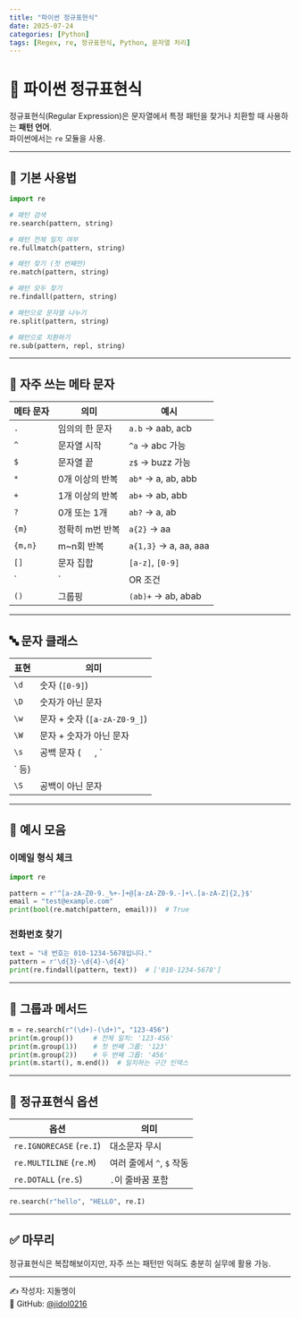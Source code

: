 ```yaml
---
title: "파이썬 정규표현식"
date: 2025-07-24
categories: [Python]
tags: [Regex, re, 정규표현식, Python, 문자열 처리]
---
```


# 🧩 파이썬 정규표현식

정규표현식(Regular Expression)은 문자열에서 특정 패턴을 찾거나 치환할 때 사용하는 **패턴 언어**.  
파이썬에서는 `re` 모듈을 사용.

---

## 🔧 기본 사용법

```python
import re

# 패턴 검색
re.search(pattern, string)

# 패턴 전체 일치 여부
re.fullmatch(pattern, string)

# 패턴 찾기 (첫 번째만)
re.match(pattern, string)

# 패턴 모두 찾기
re.findall(pattern, string)

# 패턴으로 문자열 나누기
re.split(pattern, string)

# 패턴으로 치환하기
re.sub(pattern, repl, string)
```

---

## 📘 자주 쓰는 메타 문자

| 메타 문자 | 의미                         | 예시              |
|-----------|------------------------------|-------------------|
| `.`       | 임의의 한 문자               | `a.b` → aab, acb  |
| `^`       | 문자열 시작                  | `^a` → abc 가능   |
| `$`       | 문자열 끝                    | `z$` → buzz 가능  |
| `*`       | 0개 이상의 반복              | `ab*` → a, ab, abb|
| `+`       | 1개 이상의 반복              | `ab+` → ab, abb   |
| `?`       | 0개 또는 1개                 | `ab?` → a, ab     |
| `{m}`     | 정확히 m번 반복              | `a{2}` → aa       |
| `{m,n}`   | m~n회 반복                   | `a{1,3}` → a, aa, aaa |
| `[]`      | 문자 집합                    | `[a-z]`, `[0-9]`  |
| `|`       | OR 조건                      | `cat|dog`         |
| `()`      | 그룹핑                       | `(ab)+` → ab, abab|

---

## 🔤 문자 클래스

| 표현 | 의미                      |
|------|---------------------------|
| `\d` | 숫자 (`[0-9]`)            |
| `\D` | 숫자가 아닌 문자         |
| `\w` | 문자 + 숫자 (`[a-zA-Z0-9_]`) |
| `\W` | 문자 + 숫자가 아닌 문자  |
| `\s` | 공백 문자 (`	`, `
` 등)|
| `\S` | 공백이 아닌 문자         |

---

## 🎯 예시 모음

### 이메일 형식 체크

```python
import re

pattern = r'^[a-zA-Z0-9._%+-]+@[a-zA-Z0-9.-]+\.[a-zA-Z]{2,}$'
email = "test@example.com"
print(bool(re.match(pattern, email)))  # True
```

### 전화번호 찾기

```python
text = "내 번호는 010-1234-5678입니다."
pattern = r'\d{3}-\d{4}-\d{4}'
print(re.findall(pattern, text))  # ['010-1234-5678']
```

---

## 📌 그룹과 메서드

```python
m = re.search(r"(\d+)-(\d+)", "123-456")
print(m.group())     # 전체 일치: '123-456'
print(m.group(1))    # 첫 번째 그룹: '123'
print(m.group(2))    # 두 번째 그룹: '456'
print(m.start(), m.end())  # 일치하는 구간 인덱스
```

---

## 🧪 정규표현식 옵션

| 옵션     | 의미                            |
|----------|---------------------------------|
| `re.IGNORECASE` (`re.I`) | 대소문자 무시       |
| `re.MULTILINE` (`re.M`)  | 여러 줄에서 `^`, `$` 작동 |
| `re.DOTALL` (`re.S`)     | `.`이 줄바꿈 포함     |

```python
re.search(r"hello", "HELLO", re.I)
```

---

## ✅ 마무리

정규표현식은 복잡해보이지만, 자주 쓰는 패턴만 익혀도 충분히 실무에 활용 가능.  


---

✍️ 작성자: 지돌멩이  
📎 GitHub: [@jidol0216](https://github.com/jidol0216)
